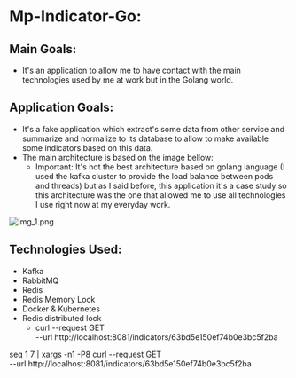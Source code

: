# Mp-Indicator-Go:

## Main Goals:

- It's an application to allow me to have contact with the main technologies used by me at work but in the Golang world.

## Application Goals:

- It's a fake application which extract's some data from other service and summarize and normalize to its database to
  allow to make available some indicators based on this data.
- The main architecture is based on the image bellow:
    - Important: It's not the best architecture based on golang language (I used the kafka cluster to provide the load
      balance between pods and threads) but as I said before, this application it's a case study so this architecture
      was the one that allowed me to use all technologies I use right now at my everyday work.

![img_1.png](img_1.png)

## Technologies Used:

- Kafka
- RabbitMQ
- Redis
- Redis Memory Lock
- Docker & Kubernetes
- Redis distributed lock
  - curl --request GET \
    --url http://localhost:8081/indicators/63bd5e150ef74b0e3bc5f2ba

seq 1 7 | xargs -n1 -P8 curl --request GET \
--url http://localhost:8081/indicators/63bd5e150ef74b0e3bc5f2ba